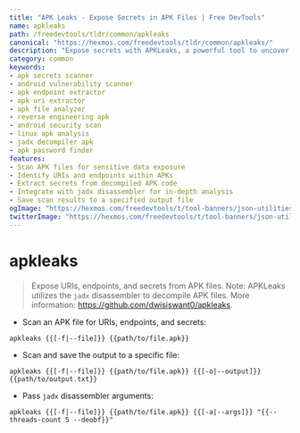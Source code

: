 ```yaml
---
title: "APK Leaks - Expose Secrets in APK Files | Free DevTools"
name: apkleaks
path: /freedevtools/tldr/common/apkleaks
canonical: "https://hexmos.com/freedevtools/tldr/common/apkleaks/"
description: "Expose secrets with APKLeaks, a powerful tool to uncover URIs, endpoints, and sensitive data within APK files. Free online tool, no registration required."
category: common
keywords:
- apk secrets scanner
- android vulnerability scanner
- apk endpoint extractor
- apk uri extractor
- apk file analyzer
- reverse engineering apk
- android security scan
- linux apk analysis
- jadx decompiler apk
- apk password finder
features:
- Scan APK files for sensitive data exposure
- Identify URIs and endpoints within APKs
- Extract secrets from decompiled APK code
- Integrate with jadx disassembler for in-depth analysis
- Save scan results to a specified output file
ogImage: "https://hexmos.com/freedevtools/t/tool-banners/json-utilities-banner.png"
twitterImage: "https://hexmos.com/freedevtools/t/tool-banners/json-utilities-banner.png"
---
```


# apkleaks

> Expose URIs, endpoints, and secrets from APK files.
> Note: APKLeaks utilizes the `jadx` disassembler to decompile APK files.
> More information: <https://github.com/dwisiswant0/apkleaks>.

- Scan an APK file for URIs, endpoints, and secrets:

`apkleaks {{[-f|--file]}} {{path/to/file.apk}}`

- Scan and save the output to a specific file:

`apkleaks {{[-f|--file]}} {{path/to/file.apk}} {{[-o|--output]}} {{path/to/output.txt}}`

- Pass `jadx` disassembler arguments:

`apkleaks {{[-f|--file]}} {{path/to/file.apk}} {{[-a|--args]}} "{{--threads-count 5 --deobf}}"`
